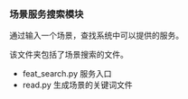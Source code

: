 ### 场景服务搜索模块
通过输入一个场景，查找系统中可以提供的服务。


该文件夹包括了场景搜索的文件。
* feat_search.py  服务入口
* read.py  生成场景的关键词文件

